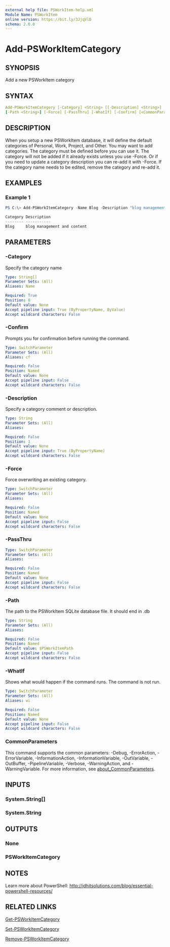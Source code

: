 ```yaml
---
external help file: PSWorkItem-help.xml
Module Name: PSWorkItem
online version: https://bit.ly/3JjqVlD
schema: 2.0.0
---
```


# Add-PSWorkItemCategory

## SYNOPSIS

Add a new PSWorkItem category

## SYNTAX

```yaml
Add-PSWorkItemCategory [-Category] <String> [[-Description] <String>]
[-Path <String>] [-Force] [-PassThru] [-WhatIf] [-Confirm] [<CommonParameters>]
```

## DESCRIPTION

When you setup a new PSWorkItem database, it will define the default categories of Personal, Work, Project, and Other. You may want to add categories. The category must be defined before you can use it. The category will not be added if it already exists unless you use -Force. Or if you need to update a category description you can re-add it with -Force. If the category name needs to be edited, remove the category and re-add it.

## EXAMPLES

### Example 1

```powershell
PS C:\> Add-PSWorkItemCategory -Name Blog -Description "blog management and content" -PassThru

Category Description
-------- -----------
Blog     blog management and content
```

## PARAMETERS

### -Category

Specify the category name

```yaml
Type: String[]
Parameter Sets: (All)
Aliases: Name

Required: True
Position: 0
Default value: None
Accept pipeline input: True (ByPropertyName, ByValue)
Accept wildcard characters: False
```

### -Confirm

Prompts you for confirmation before running the command.

```yaml
Type: SwitchParameter
Parameter Sets: (All)
Aliases: cf

Required: False
Position: Named
Default value: None
Accept pipeline input: False
Accept wildcard characters: False
```

### -Description

Specify a category comment or description.

```yaml
Type: String
Parameter Sets: (All)
Aliases:

Required: False
Position: 1
Default value: None
Accept pipeline input: True (ByPropertyName)
Accept wildcard characters: False
```

### -Force

Force overwriting an existing category.

```yaml
Type: SwitchParameter
Parameter Sets: (All)
Aliases:

Required: False
Position: Named
Default value: None
Accept pipeline input: False
Accept wildcard characters: False
```

### -PassThru

```yaml
Type: SwitchParameter
Parameter Sets: (All)
Aliases:

Required: False
Position: Named
Default value: None
Accept pipeline input: False
Accept wildcard characters: False
```

### -Path

The path to the PSWorkItem SQLite database file.
It should end in .db

```yaml
Type: String
Parameter Sets: (All)
Aliases:

Required: False
Position: Named
Default value: $PSWorkItemPath
Accept pipeline input: False
Accept wildcard characters: False
```

### -WhatIf

Shows what would happen if the command runs.
The command is not run.

```yaml
Type: SwitchParameter
Parameter Sets: (All)
Aliases: wi

Required: False
Position: Named
Default value: None
Accept pipeline input: False
Accept wildcard characters: False
```

### CommonParameters

This command supports the common parameters: -Debug, -ErrorAction, -ErrorVariable, -InformationAction, -InformationVariable, -OutVariable, -OutBuffer, -PipelineVariable, -Verbose, -WarningAction, and -WarningVariable. For more information, see [about_CommonParameters](http://go.microsoft.com/fwlink/?LinkID=113216).

## INPUTS

### System.String[]

### System.String

## OUTPUTS

### None

### PSWorkItemCategory

## NOTES

Learn more about PowerShell: http://jdhitsolutions.com/blog/essential-powershell-resources/

## RELATED LINKS

[Get-PSWorkItemCategory](Get-PSWorkItemCategory.md)

[Set-PSWorkItemCategory](Set-PSWorkItemCategory.md)

[Remove-PSWorkItemCategory](Remove-PSWorkItemCategory.md)
